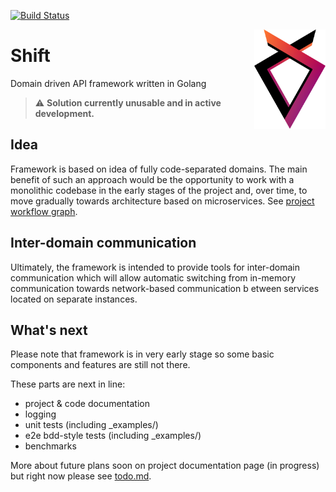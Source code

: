 [![Build Status](https://travis-ci.org/DamianSkrzypczak/shift.svg?branch=master)](https://travis-ci.org/DamianSkrzypczak/shift)

<img align="right" height="159px" src="./media/logo.png">

<h1>Shift</h1>
<p>Domain driven API framework written in Golang</p>

> :warning: **Solution currently unusable and in active development.**

## Idea

Framework is based on idea of fully code-separated domains.
The main benefit of such an approach would be the opportunity
to work with a monolithic codebase in the early stages of the
project and, over time, to move gradually towards architecture
based on microservices. See [project workflow graph](./media/workflow.png).

## Inter-domain communication

Ultimately, the framework is intended to provide tools
for inter-domain communication which will allow
automatic switching from in-memory communication
towards network-based communication b
etween services located on separate instances.

## What's next

Please note that framework is in very early stage so some basic components and features are still not there.

These parts are next in line:

- project & code documentation
- logging
- unit tests (including \_examples/)
- e2e bdd-style tests (including \_examples/)
- benchmarks

More about future plans soon
on project documentation page (in progress)
but right now please see [todo.md](./todo.md).
